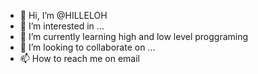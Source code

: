 - 👋 Hi, I’m @HILLELOH
- 👀 I’m interested in ...
- 🌱 I’m currently learning high and low level proggraming
- 💞️ I’m looking to collaborate on ...
- 📫 How to reach me on email

<!---
HILLELOH/HILLELOH is a ✨ special ✨ repository because its `README.md` (this file) appears on your GitHub profile.
You can click the Preview link to take a look at your changes.
--->
